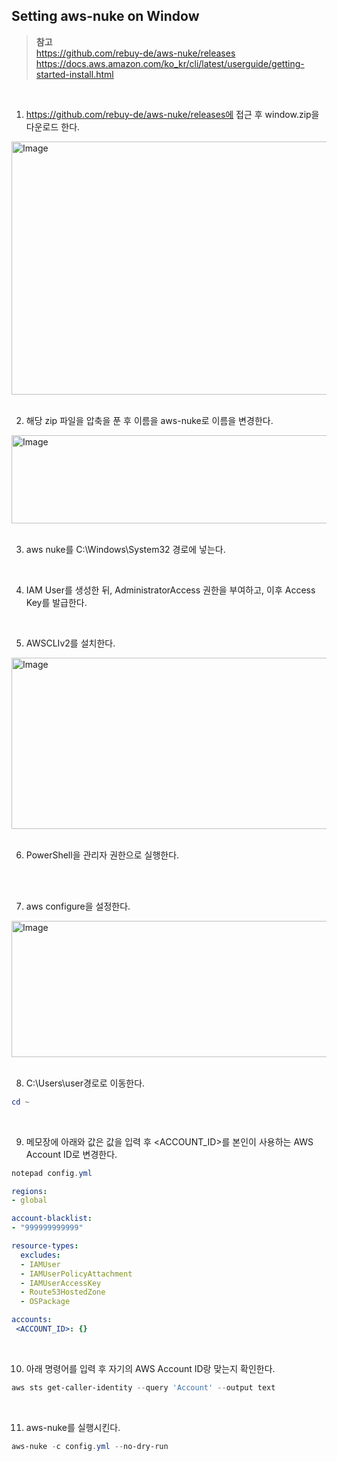 ## Setting aws-nuke on Window

> **참고** <br>
https://github.com/rebuy-de/aws-nuke/releases <br>
https://docs.aws.amazon.com/ko_kr/cli/latest/userguide/getting-started-install.html

<br>

1. https://github.com/rebuy-de/aws-nuke/releases에 접근 후 window.zip을 다운로드 한다.
<img width="1127" height="405" alt="Image" src="https://github.com/user-attachments/assets/1283247e-1bb9-4e73-8bdc-6d39aee5346c" />

<br>
<br>

2. 해당 zip 파일을 압축을 푼 후 이름을 aws-nuke로 이름을 변경한다.
<img width="782" height="141" alt="Image" src="https://github.com/user-attachments/assets/7af1da19-4dac-4221-9d80-e93672af7312" />

<br>
<br>

3. aws nuke를 C:\Windows\System32 경로에 넣는다.

<br>

4. IAM User를 생성한 뒤, AdministratorAccess 권한을 부여하고, 이후 Access Key를 발급한다.

<br>

5. AWSCLIv2를 설치한다.
<img width="969" height="274" alt="Image" src="https://github.com/user-attachments/assets/8865d672-41f9-4758-9a53-f8b015e57a69" />

<br>
<br>

6. PowerShell을 관리자 권한으로 실행한다.

<br>
<br>

7. aws configure을 설정한다.
<img width="874" height="218" alt="Image" src="https://github.com/user-attachments/assets/f33798dd-31ba-43ef-9627-01e97533ba5c" />

<br>
<br>

8. C:\Users\user경로로 이동한다.
```powershell
cd ~
```

<br>

9. 메모장에 아래와 값은 값을 입력 후 <ACCOUNT_ID>를 본인이 사용하는 AWS Account ID로 변경한다.
```powershell
notepad config.yml
```

```yaml
regions:
- global

account-blacklist:
- "999999999999"

resource-types:
  excludes:
  - IAMUser
  - IAMUserPolicyAttachment
  - IAMUserAccessKey
  - Route53HostedZone
  - OSPackage

accounts:
 <ACCOUNT_ID>: {}
```

<br>

10. 아래 명령어를 입력 후 자기의 AWS Account ID랑 맞는지 확인한다.
```powershell
aws sts get-caller-identity --query 'Account' --output text
```

<br>

11. aws-nuke를 실행시킨다.
```powershell
aws-nuke -c config.yml --no-dry-run
```